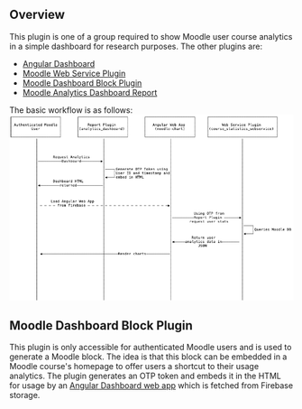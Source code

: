 ## Overview
This plugin is one of a group required to show Moodle user course analytics in a simple dashboard for research purposes.
The other plugins are:
* [Angular Dashboard](https://github.com/jojjovelander/moodle-charts)
* [Moodle Web Service Plugin](https://github.com/jojjovelander/course_statistics_webservice)
* [Moodle Dashboard Block Plugin](https://github.com/jojjovelander/course_analytics/)
* [Moodle Analytics Dashboard Report](https://github.com/jojjovelander/analytics_dashboard)

The basic workflow is as follows:
![Overview Image](https://raw.githubusercontent.com/jojjovelander/course_statistics_webservice/develop/overview.png)

## Moodle Dashboard Block Plugin
This plugin is only accessible for authenticated Moodle users and is used to generate a Moodle block.  The idea is that this block can be embedded in a Moodle course's homepage to offer users a shortcut to their usage analytics.  The plugin generates an OTP token and embeds it in the HTML for usage by an [Angular Dashboard web app](https://github.com/jojjovelander/moodle-charts) which is fetched from Firebase storage.
